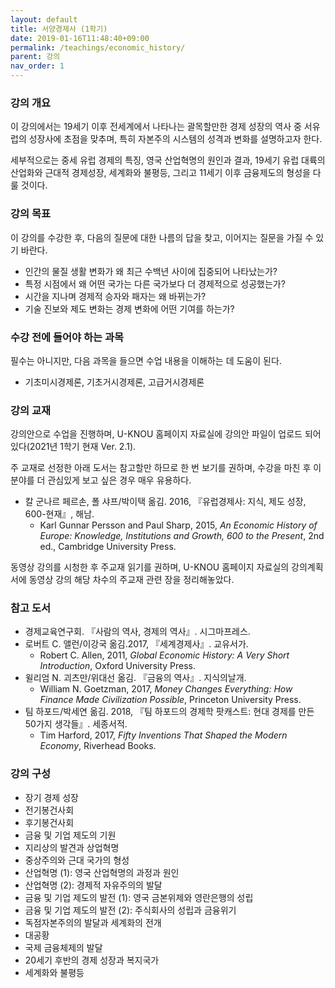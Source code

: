 ```yaml
---
layout: default
title: 서양경제사 (1학기)
date: 2019-01-16T11:48:40+09:00
permalink: /teachings/economic_history/
parent: 강의
nav_order: 1
---
```


### 강의 개요

이 강의에서는 19세기 이후 전세계에서 나타나는 괄목할만한 경제 성장의 역사 중 서유럽의 성장사에 초점을 맞추며, 특히 자본주의 시스템의 성격과 변화를 설명하고자 한다.

세부적으로는 중세 유럽 경제의 특징, 영국 산업혁명의 원인과 결과, 19세기 유럽 대륙의 산업화와 근대적 경제성장, 세계화와 불평등, 그리고 11세기 이후 금융제도의 형성을 다룰 것이다. 

### 강의 목표

이 강의를 수강한 후, 다음의 질문에 대한 나름의 답을 찾고, 이어지는 질문을 가질 수 있기 바란다.

- 인간의 물질 생활 변화가 왜 최근 수백년 사이에 집중되어 나타났는가?
- 특정 시점에서 왜 어떤 국가는 다른 국가보다 더 경제적으로 성공했는가?
- 시간을 지나며 경제적 승자와 패자는 왜 바뀌는가?
- 기술 진보와 제도 변화는 경제 변화에 어떤 기여를 하는가?

### 수강 전에 들어야 하는 과목

필수는 아니지만, 다음 과목을 들으면 수업 내용을 이해하는 데 도움이 된다.

- 기초미시경제론, 기초거시경제론, 고급거시경제론

### 강의 교재

강의안으로 수업을 진행하며, U-KNOU 홈페이지 자료실에 강의안 파일이 업로드 되어 있다(2021년 1학기 현재 Ver. 2.1).

주 교재로 선정한 아래 도서는 참고할만 하므로 한 번 보기를 권하며, 수강을 마친 후 이 분야를 더 관심있게 보고 싶은 경우 매우 유용하다. 

- 칼 군나르 페르손, 폴 샤프/박이택 옮김. 2016, 『유럽경제사: 지식, 제도 성장, 600-현재』, 해남. 
  * Karl Gunnar Persson and Paul Sharp, 2015, <em>An Economic History of Europe: Knowledge, Institutions and Growth, 600 to the Present</em>, 2nd ed., Cambridge University Press.

동영상 강의를 시청한 후 주교재 읽기를 권하며, U-KNOU 홈페이지 자료실의 강의계획서에 동영상 강의 해당 차수의 주교재 관련 장을 정리해놓았다.

### 참고 도서

- 경제교육연구회. 『사람의 역사, 경제의 역사』. 시그마프레스.
- 로버트 C. 앨런/이강국 옮김.2017, 『세계경제사』. 교유서가.
  * Robert C. Allen, 2011, <em>Global Economic History: A Very Short Introduction</em>, Oxford University Press.
- 윌리엄 N. 괴츠만/위대선 옮김. 『금융의 역사』. 지식의날개. 
  * William N. Goetzman, 2017, <em>Money Changes Everything: How Finance Made Civilization Possible</em>, Princeton University Press.
- 팀 하포드/박세연 옮김. 2018, 『팀 하포드의 경제학 팟캐스트: 현대 경제를 만든 50가지 생각들』. 세종서적. 
  * Tim Harford, 2017, <em>Fifty Inventions That Shaped the Modern Economy</em>, Riverhead Books.

### 강의 구성

- 장기 경제 성장
- 전기봉건사회
- 후기봉건사회
- 금융 및 기업 제도의 기원
- 지리상의 발견과 상업혁명
- 중상주의와 근대 국가의 형성
- 산업혁명 (1): 영국 산업혁명의 과정과 원인
- 산업혁명 (2): 경제적 자유주의의 발달
- 금융 및 기업 제도의 발전 (1): 영국 금본위제와 영란은행의 성립
- 금융 및 기업 제도의 발전 (2): 주식회사의 성립과 금융위기
- 독점자본주의의 발달과 세계화의 전개
- 대공황
- 국제 금융체제의 발달
- 20세기 후반의 경제 성장과 복지국가
- 세계화와 불평등 
